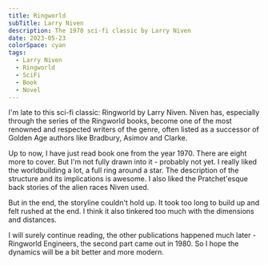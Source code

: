 ```yaml
---
title: Ringworld
subTitle: Larry Niven
description: The 1970 sci-fi classic by Larry Niven
date: 2023-05-23
colorSpace: cyan
tags:
  - Larry Niven
  - Ringworld
  - SciFi
  - Book
  - Novel
---
```


I'm late to this sci-fi classic: Ringworld by Larry Niven. Niven has, especially
through the series of the Ringworld books, become one of the most renowned and
respected writers of the genre, often listed as a successor of Golden Age
authors like Bradbury, Asimov and Clarke.

Up to now, I have just read book one from the year 1970. There are eight more to
cover. But I'm not fully drawn into it - probably not yet. I really liked the
worldbuilding a lot, a full ring around a star. The description of the structure
and its implications is awesome. I also liked the Pratchet'esque back stories of
the alien races Niven used.

But in the end, the storyline couldn't hold up. It took too long to build up and
felt rushed at the end. I think it also tinkered too much with the dimensions
and distances.

I will surely continue reading, the other publications happened much later -
Ringworld Engineers, the second part came out in 1980. So I hope the dynamics
will be a bit better and more modern.
